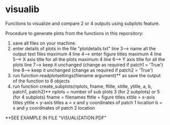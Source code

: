 # visualib
Functions to visualize and compare 2 or 4 outputs using subplots feature.

Procedure to generate plots from the functions in this reporsitory:

  1. save all files on your machine.
  2. enter details of plots in the file "plotdetails.txt"
     line 3--> name all the output text files maximum 4
     line 4--> enter figure titles maximum 4
     line 5--> X axis title for all the plots maximum 4
     line 6--> Y axis title for all the plots
     line 7--> keep it unchanged (change as required if patch1 = 'True')
     line 8--> keep it unchanged (change as required if patch2 = 'True')
  3. run function readplotsettings(filename argument)** as save the output of the function to 6 objects
  4. run function create_subplots(nplots, fname, ftitle, xtitle, ytitle, a, b, patch1, patch2)**
     nplots = number of sub plots 3 (for 2 subplots) or 5 (for 4 subplots)
     fname = filenames
     ftitle = figure titles
     xtitle = x-axis titles
     ytitle = y-axis titles
     a = x and y coordinates of patch 1 location
     b = x and y coordinates of patch 2 location
     
   **SEE EXAMPLE IN FILE "VISUALIZATION.PDF"
    


